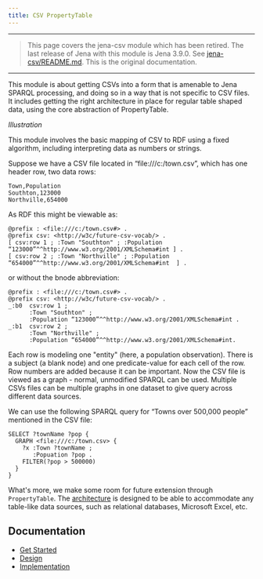 ```yaml
---
title: CSV PropertyTable
---
```


----
> This page covers the jena-csv module which has been retired.
> The last release of Jena with this module is Jena 3.9.0.
> See [jena-csv/README.md](https://github.com/apache/jena/tree/master/jena-csv).
> This is the original documentation.
----

This module is about getting CSVs into a form that is amenable to Jena SPARQL processing, and doing so in a way that is not specific to CSV files. 
It includes getting the right architecture in place for regular table shaped data, using the core abstraction of PropertyTable.

*Illustration*

This module involves the basic mapping of CSV to RDF using a fixed algorithm, including interpreting data as numbers or strings.

Suppose we have a CSV file located in “file:///c:/town.csv”, which has one header row, two data rows:

    Town,Population
    Southton,123000
    Northville,654000
 
As RDF this might be viewable as:
 
    @prefix : <file:///c:/town.csv#> .
    @prefix csv: <http://w3c/future-csv-vocab/> .
    [ csv:row 1 ; :Town "Southton" ; :Population  “123000”^^http://www.w3.org/2001/XMLSchema#int ] .
    [ csv:row 2 ; :Town "Northville" ; :Population  “654000”^^http://www.w3.org/2001/XMLSchema#int  ] .
 
or without the bnode abbreviation:
 
    @prefix : <file:///c:/town.csv#> .
    @prefix csv: <http://w3c/future-csv-vocab/> .
    _:b0  csv:row 1 ;
          :Town "Southton" ;
          :Population “123000”^^http://www.w3.org/2001/XMLSchema#int .
    _:b1  csv:row 2 ;
          :Town "Northville" ;
          :Population “654000”^^http://www.w3.org/2001/XMLSchema#int.
          
Each row is modeling one "entity" (here, a population observation). 
There is a subject (a blank node) and one predicate-value for each cell of the row. 
Row numbers are added because it can be important. 
Now the CSV file is viewed as a graph - normal, unmodified SPARQL can be used. 
Multiple CSVs files can be multiple graphs in one dataset to give query across different data sources.
 
We can use the following SPARQL query for “Towns over 500,000 people” mentioned in the CSV file:
 
    SELECT ?townName ?pop {
      GRAPH <file:///c:/town.csv> {
        ?x :Town ?townName ;
           :Popuation ?pop .
        FILTER(?pop > 500000)
      }
    }

What's more, we make some room for future extension through `PropertyTable`.
The [architecture](design.html) is designed to be able to accommodate any table-like data sources, such as relational databases, Microsoft Excel, etc.

## Documentation

-   [Get Started](get_started.html)
-   [Design](design.html)
-   [Implementation](implementation.html)




